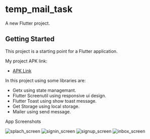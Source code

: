 # temp_mail_task

A new Flutter project.

## Getting Started

This project is a starting point for a Flutter application.

My project APK link:

- [APK Link](https://drive.google.com/file/d/10CfbhPM7DNgIRlwSrIZCFMJHEo5RuiXV/view?usp=sharing)

In this project using some libraries are:

- Getx using state managemant.
- Flutter Screenutil using responsive ui design.
- Flutter Toast using show toast message.
- Get Storage using local storage.
- Mailer using send message.

App Screenshots

![splach_screen](https://user-images.githubusercontent.com/16026424/185077338-7f04c391-445e-4441-a536-a09d3917d9d1.png)
![signin_screen](https://user-images.githubusercontent.com/16026424/185077532-41715343-f176-4b91-808f-d76d2d1dbb23.png)
![signup_screen](https://user-images.githubusercontent.com/16026424/185077555-f113aa89-5573-4b92-8c35-72a9ad127844.png)
![inbox_screen](https://user-images.githubusercontent.com/16026424/185077571-cccbe114-cd08-4f8e-9c43-48cef329ae81.png)
